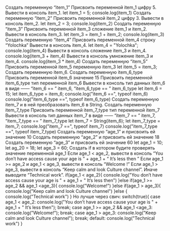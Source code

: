 Создать переменную “item_1”
Присвоить переменной item_1 цифру 5.
Вывести в консоль item_1.
	let item_1 = 5;
	console.log(item_1)
Создать переменную “item_2”
Присвоить переменной item_2 цифру 3.
Вывести в консоль item_2.
		let item_2 = 3;
		console.log(item_2)
Создать переменную “item_3”
Присвоить переменной item_3 сложение item_1 и item_2.
Вывести в консоль item_3.
		let item_3 = item_1 + item_2;
		console.log(item_3)
Создать переменную “item_4”
Присвоить переменной item_4 строку “Yolochka”
Вывести в консоль item_4.
		let item_4 = "Yolochka";
		console.log(item_4)
Вывести в консоль сложение item_3 и item_4.
		console.log(item_3 + item_4)
Вывести в консоль умножение item_3 и item_4.
		console.log(item_3 * item_4)
Создать переменную “item_5”
Присвоить переменной item_5 переменную item_3
		let item_5 = item_3;
Создать переменную item_6.
Создать переменную item_6_type
Присвоить переменной item_6 значение 15
Присвоить переменной item_6_type тип переменной item_6
Вывести в консоль тип данных item_6 в виде ——  “item_6 == ”  item_6,  “item_6_type == ”  item_6_type
		let item_6 = 15;
		let item_6_type = item_6;
		console.log("item_6 ==", typeof item_6)
		console.log("item_6_type ==", typeof item_6_type)
Создать переменную item_7 и в ней преобразовать item_6 в String.
Создать переменную item_7_type
Присвоить переменной item_7_type тип переменной item_7
Вывести в консоль тип данных item_7 в виде ——  “item_7 == ”  item_7,  “item_7_type == ”  item_7_type
		let item_7 = String(item_6);
		let item_7_type = item_7;
		console.log("item_7 ==", typeof item_7)
		console.log("item_7_type ==", typeof item_7_type)
Создать переменную “age_1” и присвоить ей значение 10
Создать переменную “age_2” и присвоить ей значение 18
Создать переменную “age_3” и присвоить ей значение 60
		let age_1 = 10;
		let ag_20 = 18;
		let age_3 = 60;
Создать if в котором будите проверять значение переменной age_1
Если age_1 < age_2, вывести в консоль “You don’t have access cause your age is ” + age_1 + “ It’s less then ”
Если age_1 >=  age_2 и age_1 <  age_3, вывести в консоль “Welcome  !”
Если age_1  > age_3, вывести в консоль “Keep calm and look Culture channel”.
Иначе выводите “Technical work”.
		if(age_1 < age_2){
			console.log("You don’t have access cause your age is " + age_1 + " It’s less then")
		}else if(age_1 >= age_2 && age_1 <age_3){
			console.log("Welcome!")
		}else if(age_1 > age_3){
			console.log("Keep calm and look Culture channel")
		}else {
			console.log("Technical work")
		}
Но лучше через свич:
		switch(true){
			case age_1 < age_2: 
				console.log("You don’t have access cause your age is " + age_1 + " It’s less then");
				break;
			case age_1 >= age_2 && age_1 <age_3: 
				console.log("Welcome!");
				break;
			case age_1 > age_3: 
				console.log("Keep calm and look Culture channel");
				break;
			default: 
			console.log("Technical work")
		}
